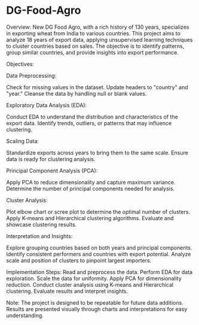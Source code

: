 # DG-Food-Agro
Overview:
New DG Food Agro, with a rich history of 130 years, specializes in exporting wheat from India to various countries. This project aims to analyze 18 years of export data, applying unsupervised learning techniques to cluster countries based on sales. The objective is to identify patterns, group similar countries, and provide insights into export performance.

Objectives:

Data Preprocessing:

Check for missing values in the dataset.
Update headers to "country" and "year."
Cleanse the data by handling null or blank values.

Exploratory Data Analysis (EDA):

Conduct EDA to understand the distribution and characteristics of the export data.
Identify trends, outliers, or patterns that may influence clustering.

Scaling Data:

Standardize exports across years to bring them to the same scale.
Ensure data is ready for clustering analysis.

Principal Component Analysis (PCA):

Apply PCA to reduce dimensionality and capture maximum variance.
Determine the number of principal components needed for analysis.

Cluster Analysis:

Plot elbow chart or scree plot to determine the optimal number of clusters.
Apply K-means and Hierarchical clustering algorithms.
Evaluate and showcase clustering results.

Interpretation and Insights:

Explore grouping countries based on both years and principal components.
Identify consistent performers and countries with export potential.
Analyze scale and position of clusters to pinpoint largest importers.

Implementation Steps:
Read and preprocess the data.
Perform EDA for data exploration.
Scale the data for uniformity.
Apply PCA for dimensionality reduction.
Conduct cluster analysis using K-means and Hierarchical clustering.
Evaluate results and interpret insights.

Note:
The project is designed to be repeatable for future data additions.
Results are presented visually through charts and interpretations for easy understanding.
